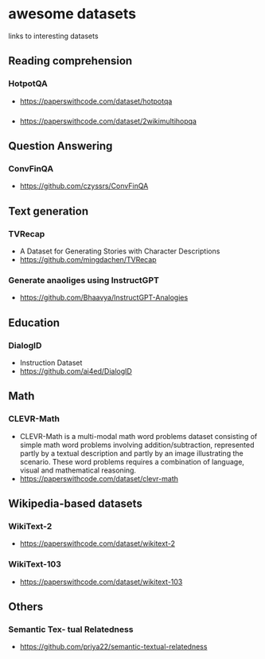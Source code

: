 # awesome datasets
links to interesting datasets

## Reading comprehension
### HotpotQA
* https://paperswithcode.com/dataset/hotpotqa

### 
* https://paperswithcode.com/dataset/2wikimultihopqa


## Question Answering
### ConvFinQA
* https://github.com/czyssrs/ConvFinQA


## Text generation
### TVRecap
* A Dataset for Generating Stories with Character Descriptions
* https://github.com/mingdachen/TVRecap

### Generate anaoliges using InstructGPT
* https://github.com/Bhaavya/InstructGPT-Analogies

## Education
### DialogID
* Instruction Dataset
* https://github.com/ai4ed/DialogID




## Math
### CLEVR-Math 
* CLEVR-Math is a multi-modal math word problems dataset consisting of simple math word problems involving addition/subtraction, represented partly by a textual description and partly by an image illustrating the scenario. These word problems requires a combination of language, visual and mathematical reasoning.
* https://paperswithcode.com/dataset/clevr-math


## Wikipedia-based datasets
### WikiText-2
* https://paperswithcode.com/dataset/wikitext-2
### WikiText-103
* https://paperswithcode.com/dataset/wikitext-103


## Others
### Semantic Tex- tual Relatedness
* https://github.com/priya22/semantic-textual-relatedness


